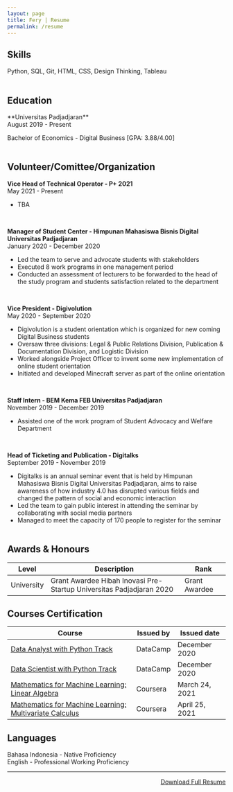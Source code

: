 ```yaml
---
layout: page
title: Fery | Resume
permalink: /resume
---
```


<h2>Skills</h2>

Python, SQL, Git, HTML, CSS, Design Thinking, Tableau
<br><br>

<h2>Education</h2>
**Universitas Padjadjaran**<br>
August 2019 - Present

Bachelor of Economics - Digital Business [GPA: 3.88/4.00]
<br><br>

<h2>Volunteer/Comittee/Organization</h2>

**Vice Head of Technical Operator - P+ 2021**<br>
May 2021 - Present

- TBA
<br>

**Manager of Student Center - Himpunan Mahasiswa Bisnis Digital Universitas Padjadjaran**<br>
January 2020 - December 2020

- Led the team to serve and advocate students with stakeholders
- Executed 8 work programs in one management period
- Conducted an assessment of lecturers to be forwarded to the head of the study program and students satisfaction related to the department
<br>

**Vice President - Digivolution**<br>
May 2020 - September 2020

- Digivolution is a student orientation which is organized for new coming Digital Business students
- Oversaw three divisions: Legal & Public Relations Division, Publication & Documentation Division, and Logistic Division
- Worked alongside Project Officer to invent some new implementation of online student orientation
- Initiated and developed Minecraft server as part of the online orientation
<br>

**Staff Intern - BEM Kema FEB Universitas Padjadjaran**<br>
November 2019 - December 2019

- Assisted one of the work program of Student Advocacy and Welfare Department
<br>

**Head of Ticketing and Publication - Digitalks**<br>
September 2019 - November 2019

- Digitalks is an annual seminar event that is held by Himpunan Mahasiswa Bisnis Digital Universitas Padjadjaran, aims to raise awareness of how industry 4.0 has disrupted various fields and changed the pattern of social and economic interaction
- Led the team to gain public interest in attending the seminar by collaborating with social media partners
- Managed to meet the capacity of 170 people to register for the seminar
<br><br>

<h2>Awards & Honours</h2>
<table class="pure-table pure-table-bordered">
    <thead>
        <tr>
            <th>Level</th>
            <th>Description</th>
            <th>Rank</th>
        </tr>
    </thead>
                
<tr>
    <td>University</td>
    <td>Grant Awardee Hibah Inovasi Pre-Startup Universitas Padjadjaran 2020</td>
    <td>Grant Awardee</td>
</tr>
</table>


<h2>Courses Certification</h2>
<table class="pure-table pure-table-bordered">
    <thead>
        <tr>
            <th>Course</th>
            <th>Issued by</th>
            <th>Issued date</th>
        </tr>
    </thead>

<tr>
    <td><a href="https://www.datacamp.com/statement-of-accomplishment/track/d96723c8a19cd92e6b7dd0db9e6b7b17951c96f6">Data Analyst with Python Track</a></td>
    <td>DataCamp</td>
    <td>December 2020</td>
</tr>

<tr>
    <td><a href="https://www.datacamp.com/statement-of-accomplishment/track/eddb4af8d5d8a740f31fec758b58b5db985e5e23">Data Scientist with Python Track</a></td>
    <td>DataCamp</td>
    <td>December 2020</td>
</tr>

<tr>
    <td><a href="https://www.coursera.org/account/accomplishments/verify/VNZRPL2S6EBD">Mathematics for Machine Learning: Linear Algebra</a></td>
    <td>Coursera</td>
    <td>March 24, 2021</td>
</tr>

<tr>
    <td><a href="https://www.coursera.org/account/accomplishments/verify/SG4MN8NHU2BS">Mathematics for Machine Learning: Multivariate Calculus</a></td>
    <td>Coursera</td>
    <td>April 25, 2021</td>
</tr>

</table>

<h2>Languages</h2>
Bahasa Indonesia - Native Proficiency<br>
English - Professional Working Proficiency<br>
<hr>

<p style='text-align: right;'><a href="">Download Full Resume</a></p>